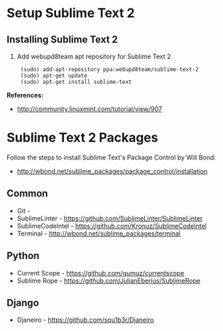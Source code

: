 Setup Sublime Text 2
====================

Installing Sublime Text 2
-------------------------

1. Add webupd8team apt repository for Sublime Text 2

        (sudo) add-apt-repository ppa:webupd8team/sublime-text-2
        (sudo) apt-get update
        (sudo) apt-get install sublime-text



**References:**
* http://community.linuxmint.com/tutorial/view/907



Sublime Text 2 Packages
=======================
Follow the steps to install Sublime Text's Package Control by Will Bond:
* http://wbond.net/sublime_packages/package_control/installation


Common
-------
* Git -
* SublimeLinter - https://github.com/SublimeLinter/SublimeLinter
* SublimeCodeIntel - https://github.com/Kronuz/SublimeCodeIntel
* Terminal - http://wbond.net/sublime_packages/terminal


Python
-------
* Current Scope - https://github.com/gumuz/currentscope
* Sublime Rope - https://github.com/JulianEberius/SublimeRope


Django
-------
* Djaneiro - https://github.com/squ1b3r/Djaneiro
